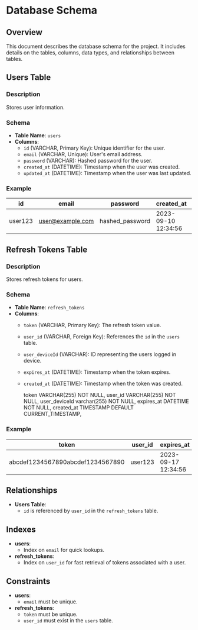# Database Schema

## Overview

This document describes the database schema for the project. It includes details on the tables, columns, data types, and relationships between tables.

## Users Table

### Description

Stores user information.

### Schema

- **Table Name**: `users`
- **Columns**:
  - `id` (VARCHAR, Primary Key): Unique identifier for the user.
  - `email` (VARCHAR, Unique): User's email address.
  - `password` (VARCHAR): Hashed password for the user.
  - `created_at` (DATETIME): Timestamp when the user was created.
  - `updated_at` (DATETIME): Timestamp when the user was last updated.

### Example

| id          | email             | password       | created_at          | updated_at          |
|--------------|--------------------|-----------------|---------------------|---------------------|
| user123      | user@example.com   | hashed_password | 2023-09-10 12:34:56 | 2023-09-10 12:34:56 |

## Refresh Tokens Table

### Description

Stores refresh tokens for users.

### Schema

- **Table Name**: `refresh_tokens`
- **Columns**:
  - `token` (VARCHAR, Primary Key): The refresh token value.
  - `user_id` (VARCHAR, Foreign Key): References the `id` in the `users` table.
  - `user_deviceId` (VARCHAR): ID representing the users logged in device.
  - `expires_at` (DATETIME): Timestamp when the token expires.
  - `created_at` (DATETIME): Timestamp when the token was created.

    token VARCHAR(255) NOT NULL,
    user_id VARCHAR(255) NOT NULL,
    user_deviceId varchar(255) NOT NULL,
    expires_at DATETIME NOT NULL,
    created_at TIMESTAMP DEFAULT CURRENT_TIMESTAMP,

### Example

| token                            | user_id   | expires_at          |
|----------------------------------|-----------|---------------------|
| abcdef1234567890abcdef1234567890 | user123   | 2023-09-17 12:34:56 |

## Relationships

- **Users Table**:
  - `id` is referenced by `user_id` in the `refresh_tokens` table.

## Indexes

- **users**:
  - Index on `email` for quick lookups.
- **refresh_tokens**:
  - Index on `user_id` for fast retrieval of tokens associated with a user.

## Constraints

- **users**:
  - `email` must be unique.
- **refresh_tokens**:
  - `token` must be unique.
  - `user_id` must exist in the `users` table.